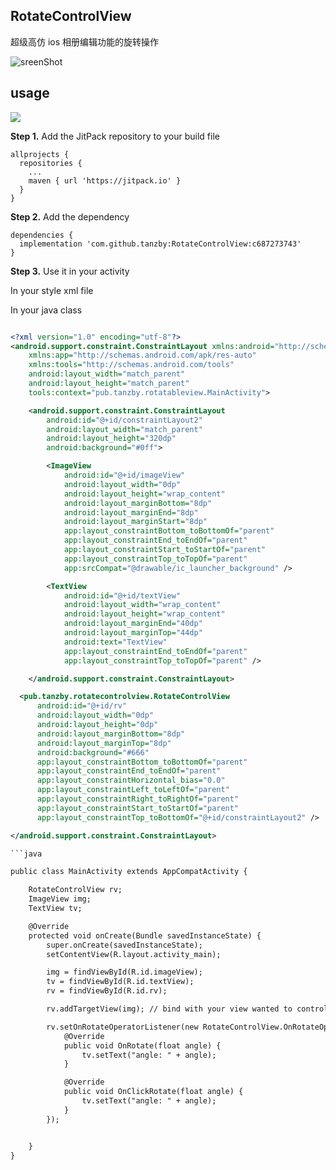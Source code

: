 ## RotateControlView

超级高仿 ios 相册编辑功能的旋转操作


![sreenShot](screenshot/screenShow.gif)

## usage

[![](https://jitpack.io/v/tanzby/RotateControlView.svg)](https://jitpack.io/#tanzby/RotateControlView)

**Step 1.** Add the JitPack repository to your build file

```
allprojects {
  repositories {
    ...
    maven { url 'https://jitpack.io' }
  }
}
```

**Step 2.** Add the dependency

```
dependencies {
  implementation 'com.github.tanzby:RotateControlView:c687273743'
}
```


**Step 3.** Use it in your activity

In your style xml file


In your java class

```xml

<?xml version="1.0" encoding="utf-8"?>
<android.support.constraint.ConstraintLayout xmlns:android="http://schemas.android.com/apk/res/android"
    xmlns:app="http://schemas.android.com/apk/res-auto"
    xmlns:tools="http://schemas.android.com/tools"
    android:layout_width="match_parent"
    android:layout_height="match_parent"
    tools:context="pub.tanzby.rotatableview.MainActivity">

    <android.support.constraint.ConstraintLayout
        android:id="@+id/constraintLayout2"
        android:layout_width="match_parent"
        android:layout_height="320dp"
        android:background="#0ff">

        <ImageView
            android:id="@+id/imageView"
            android:layout_width="0dp"
            android:layout_height="wrap_content"
            android:layout_marginBottom="8dp"
            android:layout_marginEnd="8dp"
            android:layout_marginStart="8dp"
            app:layout_constraintBottom_toBottomOf="parent"
            app:layout_constraintEnd_toEndOf="parent"
            app:layout_constraintStart_toStartOf="parent"
            app:layout_constraintTop_toTopOf="parent"
            app:srcCompat="@drawable/ic_launcher_background" />

        <TextView
            android:id="@+id/textView"
            android:layout_width="wrap_content"
            android:layout_height="wrap_content"
            android:layout_marginEnd="40dp"
            android:layout_marginTop="44dp"
            android:text="TextView"
            app:layout_constraintEnd_toEndOf="parent"
            app:layout_constraintTop_toTopOf="parent" />

    </android.support.constraint.ConstraintLayout>

  <pub.tanzby.rotatecontrolview.RotateControlView
      android:id="@+id/rv"
      android:layout_width="0dp"
      android:layout_height="0dp"
      android:layout_marginBottom="8dp"
      android:layout_marginTop="8dp"
      android:background="#666"
      app:layout_constraintBottom_toBottomOf="parent"
      app:layout_constraintEnd_toEndOf="parent"
      app:layout_constraintHorizontal_bias="0.0"
      app:layout_constraintLeft_toLeftOf="parent"
      app:layout_constraintRight_toRightOf="parent"
      app:layout_constraintStart_toStartOf="parent"
      app:layout_constraintTop_toBottomOf="@+id/constraintLayout2" />

</android.support.constraint.ConstraintLayout>

```java

public class MainActivity extends AppCompatActivity {

    RotateControlView rv;
    ImageView img;
    TextView tv;

    @Override
    protected void onCreate(Bundle savedInstanceState) {
        super.onCreate(savedInstanceState);
        setContentView(R.layout.activity_main);

        img = findViewById(R.id.imageView);
        tv = findViewById(R.id.textView);
        rv = findViewById(R.id.rv);

        rv.addTargetView(img); // bind with your view wanted to control

        rv.setOnRotateOperatorListener(new RotateControlView.OnRotateOperatorListener() {
            @Override
            public void OnRotate(float angle) {
                tv.setText("angle: " + angle);
            }

            @Override
            public void OnClickRotate(float angle) {
                tv.setText("angle: " + angle);
            }
        });


    }
}
```
